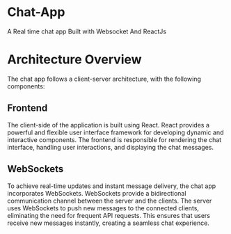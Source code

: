# Chat-App
A Real time chat app Built with Websocket And ReactJs

# Architecture Overview
The chat app follows a client-server architecture, with the following components:

## Frontend 
The client-side of the application is built using React. React provides a powerful and flexible user interface framework for developing dynamic and interactive components. The frontend is responsible for rendering the chat interface, handling user interactions, and displaying the chat messages.

## WebSockets 
To achieve real-time updates and instant message delivery, the chat app incorporates WebSockets. WebSockets provide a bidirectional communication channel between the server and the clients. The server uses WebSockets to push new messages to the connected clients, eliminating the need for frequent API requests. This ensures that users receive new messages instantly, creating a seamless chat experience.
